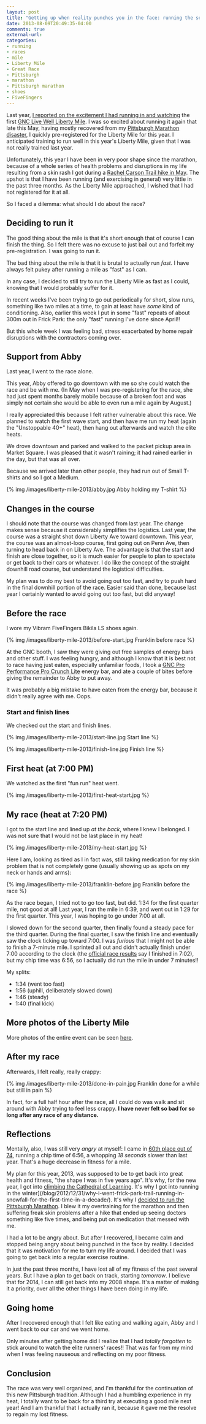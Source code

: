 ```yaml
---
layout: post
title: "Getting up when reality punches you in the face: running the second Liberty Mile in Pittsburgh"
date: 2013-08-09T20:49:35-04:00
comments: true
external-url: 
categories: 
- running
- races
- mile
- Liberty Mile
- Great Race
- Pittsburgh
- marathon
- Pittsburgh marathon
- shoes
- FiveFingers
---
```

Last year, [I reported on the excitement I had running in and watching](/blog/2012/08/17/the-inaugural-liberty-mile-a-review-of-pittsburghs-first-road-mile-race/) the first [GNC Live Well Liberty Mile](http://www.libertymile.org/). I was so excited about running it again that late this May, having mostly recovered from my [Pittsburgh Marathon disaster](/blog/2013/05/06/2013-pittsburgh-marathon-my-135th-race-was-my-worst-i-finished/), I quickly pre-registered for the Liberty Mile for this year. I anticipated training to run well in this year's Liberty Mile, given that I was not really trained last year.

Unfortunately, this year I have been in very poor shape since the marathon, because of a whole series of health problems and disruptions in my life resulting from a skin rash I got during a [Rachel Carson Trail hike in May](/blog/2013/05/12/my-rachel-carson-trail-hike-for-the-year/). The upshot is that I have been running (and exercising in general) very little in the past three months. As the Liberty Mile approached, I wished that I had not registered for it at all.

So I faced a dilemma: what should I do about the race?

<!--more-->

## Deciding to run it

The good thing about the mile is that it's short enough that of course I can finish the thing. So I felt there was no excuse to just bail out and forfeit my pre-registration. I was going to run it.

The bad thing about the mile is that it is brutal to actually run *fast*. I have always felt pukey after running a mile as "fast" as I can.

In any case, I decided to still try to run the Liberty Mile as fast as I could, knowing that I would probably suffer for it.

In recent weeks I've been trying to go out periodically for short, slow runs, something like two miles at a time, to gain at least have *some* kind of conditioning. Also, earlier this week I put in some "fast" repeats of about 300m out in Frick Park: the only "fast" running I've done since April!!

But this whole week I was feeling bad, stress exacerbated by home repair disruptions with the contractors coming over.

## Support from Abby

Last year, I went to the race alone.

This year, Abby offered to go downtown with me so she could watch the race and be with me. (In May when I was pre-registering for the race, she had just spent months barely mobile because of a broken foot and was simply not certain she would be able to even run a mile again by August.)

I really appreciated this because I felt rather vulnerable about this race. We planned to watch the first wave start, and then have me run my heat (again the "Unstoppable 40+" heat), then hang out afterwards and watch the elite heats.

We drove downtown and parked and walked to the packet pickup area in Market Square. I was pleased that it wasn't raining; it had rained earlier in the day, but that was all over.

Because we arrived later than other people, they had run out of Small T-shirts and so I got a Medium.

{% img /images/liberty-mile-2013/abby.jpg Abby holding my T-shirt %}

## Changes in the course

I should note that the course was changed from last year. The change makes sense because it considerably simplifies the logistics. Last year, the course was a straight shot down Liberty Ave toward downtown. This year, the course was an almost-loop course, first going out on Penn Ave, then turning to head back in on Liberty Ave. The advantage is that the start and finish are close together, so it is much easier for people to plan to spectate or get back to their cars or whatever. I do like the concept of the straight downhill road course, but understand the logistical difficulties.

My plan was to do my best to avoid going out too fast, and try to push hard in the final downhill portion of the race. Easier said than done, because last year I certainly wanted to avoid going out too fast, but did anyway!

## Before the race

I wore my Vibram FiveFingers Bikila LS shoes again.

{% img /images/liberty-mile-2013/before-start.jpg Franklin before race %}

At the GNC booth, I saw they were giving out free samples of energy bars and other stuff. I was feeling hungry, and although I know that it is best not to race having just eaten, especially unfamiliar foods, I took a [GNC Pro Performance Pro Crunch Lite](http://www.gnc.com/product/index.jsp?productId=4468895) energy bar, and ate a couple of bites before giving the remainder to Abby to put away.

It was probably a big mistake to have eaten from the energy bar, because it didn't really agree with me. Oops.

### Start and finish lines

We checked out the start and finish lines.

{% img /images/liberty-mile-2013/start-line.jpg Start line %}

{% img /images/liberty-mile-2013/finish-line.jpg Finish line %}

## First heat (at 7:00 PM)

We watched as the first "fun run" heat went.

{% img /images/liberty-mile-2013/first-heat-start.jpg %}

## My race (heat at 7:20 PM)

I got to the start line and lined up *at the back*, where I knew I belonged. I was not sure that I would not be last place in my heat!

{% img /images/liberty-mile-2013/my-heat-start.jpg %}

Here I am, looking as tired as I in fact was, still taking medication for my skin problem that is not completely gone (usually showing up as spots on my neck or hands and arms):

{% img /images/liberty-mile-2013/franklin-before.jpg Franklin before the race %}

As the race began, I tried not to go too fast, but did. 1:34 for the first quarter mile, not good at all! Last year, I ran the mile in 6:39, and went out in 1:29 for the first quarter. This year, I was hoping to go under 7:00 at all.

I slowed down for the second quarter, then finally found a steady pace for the third quarter. During the final quarter, I saw the finish line and eventually saw the clock ticking up toward 7:00. I was *furious* that I might not be able to finish a 7-minute mile. I sprinted all out and didn't actually finish under 7:00 according to the clock (the [official race results](http://www.areep.com/events/libertymile/) say I finished in 7:02), but my chip time was 6:56, so I actually did run the mile in under 7 minutes!!

My splits:

- 1:34 (went too fast)
- 1:56 (uphill, deliberately slowed down)
- 1:46 (steady)
- 1:40 (final kick)

## More photos of the Liberty Mile

More photos of the entire event can be seen [here](http://petemadia.photoshelter.com/gallery/2013-GNC-Live-Well-Liberty-Mile/G0000gQc.MfyoOAE/).

## After my race

Afterwards, I felt really, really crappy:

{% img /images/liberty-mile-2013/done-in-pain.jpg Franklin done for a while but still in pain %}

In fact, for a full half hour after the race, all I could do was walk and sit around with Abby trying to feel less crappy. **I have never felt so bad for so long after any race of any distance.**

## Reflections

Mentally, also, I was still very *angry* at myself: I came in [60th place out of 74](http://www.areep.com/events/libertymile/results/13lm_uno.txt), running a chip time of 6:56, a whopping *18 seconds* slower than last year. That's a huge decrease in fitness for a mile.

My plan for this year, 2013, was supposed to be to get back into great health and fitness, "the shape I was in five years ago". It's why, for the new year, I got into [climbing the Cathedral of Learning](/blog/2012/12/28/meditations-on-climbing-the-36-floors-of-the-pitt-cathedral-of-learning/). It's why I got into running in the winter](/blog/2012/12/31/why-i-went-frick-park-trail-running-in-snowfall-for-the-first-time-in-a-decade/). It's why I [decided to run the Pittsburgh Marathon](/blog/2013/01/30/why-and-how-i-am-going-to-run-the-2013-pittsburgh-marathon/). I blew it my overtraining for the marathon and then suffering freak skin problems after a hike that ended up seeing doctors something like five times, and being put on medication that messed with me.

I had a lot to be angry about. But after I recovered, I became calm and stopped being angry about being punched in the face by reality. I decided that it was motivation for me to turn my life around. I decided that I was going to get back into a regular exercise routine.

In just the past three months, I have lost all of my fitness of the past several years. But I have a plan to get back on track, starting *tomorrow*. I believe that for 2014, I can still get back into my 2008 shape. It's a matter of making it a priority, over all the other things I have been doing in my life.

## Going home

After I recovered enough that I felt like eating and walking again, Abby and I went back to our car and we went home.

Only minutes after getting home did I realize that I had *totally forgotten* to stick around to watch the elite runners' races!! That was far from my mind when I was feeling nauseous and reflecting on my poor fitness.

## Conclusion

The race was very well organized, and I'm thankful for the continuation of this new Pittsburgh tradition. Although I had a humbling experience in my heat, I totally want to be back for a third try at executing a good mile next year! And I am thankful that I actually ran it, because it gave me the resolve to regain my lost fitness.
